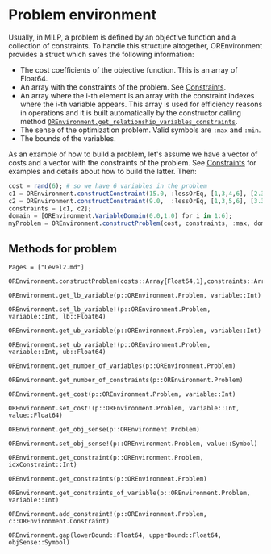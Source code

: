 # Problem environment

Usually, in MILP, a problem is defined by an objective function and a collection of constraints. To handle this structure altogether, OREnvironment provides a struct which saves the following information:

+ The cost coefficients of the objective function. This is an array of Float64.
+ An array with the constraints of the problem. See [Constraints](@ref).
+ An array where the i-th element is an array with the constraint indexes where the i-th variable appears. This array is used for efficiency reasons in operations and it is built automatically by the constructor calling method [`OREnvironment.get_relationship_variables_constraints`](@ref).
+ The sense of the optimization problem. Valid symbols are `:max` and `:min`.
+ The bounds of the variables.

As an example of how to build a problem, let's assume we have a vector of costs and a vector with the constraints of the problem. See [Constraints](@ref) for examples and details about how to build the latter. Then:

```julia
cost = rand(6); # so we have 6 variables in the problem
c1 = OREnvironment.constructConstraint(15.0, :lessOrEq, [1,3,4,6], [2.3, 3.2, 3.1, 12.34]);
c2 = OREnvironment.constructConstraint(9.0,  :lessOrEq, [1,3,5,6], [3.3, 4.2, 4.1, 13.34]);
constraints = [c1, c2];
domain = [OREnvironment.VariableDomain(0.0,1.0) for i in 1:6];
myProblem = OREnvironment.constructProblem(cost, constraints, :max, domain) 
```

## Methods for problem

```@index
Pages = ["Level2.md"]
```

```@docs
OREnvironment.constructProblem(costs::Array{Float64,1},constraints::Array{<:OREnvironment.Constraint,1},objSense::Symbol,domain::Array{OREnvironment.VariableDomain,1}) 
```

```@docs
OREnvironment.get_lb_variable(p::OREnvironment.Problem, variable::Int)
```

```@docs
OREnvironment.set_lb_variable!(p::OREnvironment.Problem, variable::Int, lb::Float64) 
```

```@docs
OREnvironment.get_ub_variable(p::OREnvironment.Problem, variable::Int) 
```

```@docs
OREnvironment.set_ub_variable!(p::OREnvironment.Problem, variable::Int, ub::Float64) 
```

```@docs
OREnvironment.get_number_of_variables(p::OREnvironment.Problem) 
```

```@docs
OREnvironment.get_number_of_constraints(p::OREnvironment.Problem) 
```

```@docs
OREnvironment.get_cost(p::OREnvironment.Problem, variable::Int) 
```

```@docs
OREnvironment.set_cost!(p::OREnvironment.Problem, variable::Int, value::Float64)
```
```@docs
OREnvironment.get_obj_sense(p::OREnvironment.Problem)
```
```@docs
OREnvironment.set_obj_sense!(p::OREnvironment.Problem, value::Symbol)
```
```@docs
OREnvironment.get_constraint(p::OREnvironment.Problem, idxConstraint::Int)
```
```@docs
OREnvironment.get_constraints(p::OREnvironment.Problem)
```
```@docs
OREnvironment.get_constraints_of_variable(p::OREnvironment.Problem, variable::Int)
```
```@docs
OREnvironment.add_constraint!(p::OREnvironment.Problem, c::OREnvironment.Constraint) 
```
```@docs
OREnvironment.gap(lowerBound::Float64, upperBound::Float64, objSense::Symbol)
```
